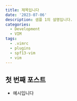 ```yaml
---
title: 제목입니다
date: '2023-07-06'
description: 샘플 1의 설명입니다.
categories:
  - Development
  - VIM
tags:
  - .vimrc
  - plugins
  - spf13-vim
  - vim
---
```


## 첫 번째 포스트

- 예시입니다
